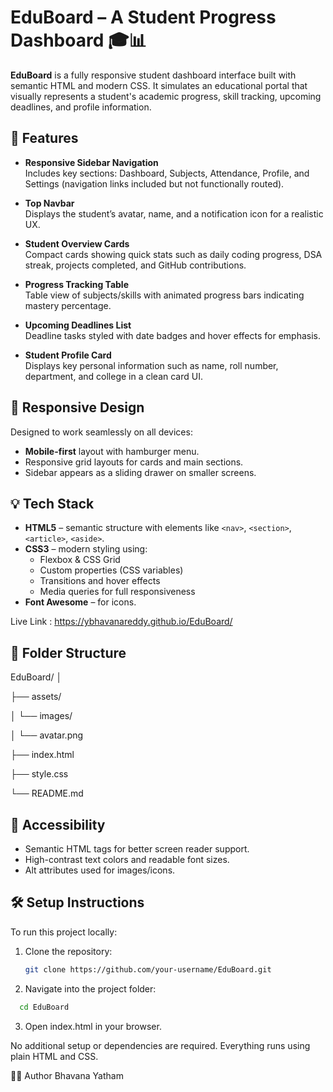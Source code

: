 # EduBoard – A Student Progress Dashboard 🎓📊

**EduBoard** is a fully responsive student dashboard interface built with semantic HTML and modern CSS. It simulates an educational portal that visually represents a student's academic progress, skill tracking, upcoming deadlines, and profile information.

## 🚀 Features

- **Responsive Sidebar Navigation**  
  Includes key sections: Dashboard, Subjects, Attendance, Profile, and Settings (navigation links included but not functionally routed).

- **Top Navbar**  
  Displays the student’s avatar, name, and a notification icon for a realistic UX.

- **Student Overview Cards**  
  Compact cards showing quick stats such as daily coding progress, DSA streak, projects completed, and GitHub contributions.

- **Progress Tracking Table**  
  Table view of subjects/skills with animated progress bars indicating mastery percentage.

- **Upcoming Deadlines List**  
  Deadline tasks styled with date badges and hover effects for emphasis.

- **Student Profile Card**  
  Displays key personal information such as name, roll number, department, and college in a clean card UI.

## 📱 Responsive Design

Designed to work seamlessly on all devices:
- **Mobile-first** layout with hamburger menu.
- Responsive grid layouts for cards and main sections.
- Sidebar appears as a sliding drawer on smaller screens.

## 💡 Tech Stack

- **HTML5** – semantic structure with elements like `<nav>`, `<section>`, `<article>`, `<aside>`.
- **CSS3** – modern styling using:
  - Flexbox & CSS Grid
  - Custom properties (CSS variables)
  - Transitions and hover effects
  - Media queries for full responsiveness
- **Font Awesome** – for icons.

Live Link : https://ybhavanareddy.github.io/EduBoard/
## 📁 Folder Structure

EduBoard/
│

├── assets/

  │ └── images/
  
  │ └── avatar.png

├── index.html

├── style.css

└── README.md



## 🧪 Accessibility

- Semantic HTML tags for better screen reader support.
- High-contrast text colors and readable font sizes.
- Alt attributes used for images/icons.

## 🛠 Setup Instructions

To run this project locally:

1. Clone the repository:
   ```bash
   git clone https://github.com/your-username/EduBoard.git
   ```
2. Navigate into the project folder:

```bash
  cd EduBoard
```
3. Open index.html in your browser.

  No additional setup or dependencies are required. Everything runs using plain HTML and CSS.

👩‍💻 Author
Bhavana Yatham
